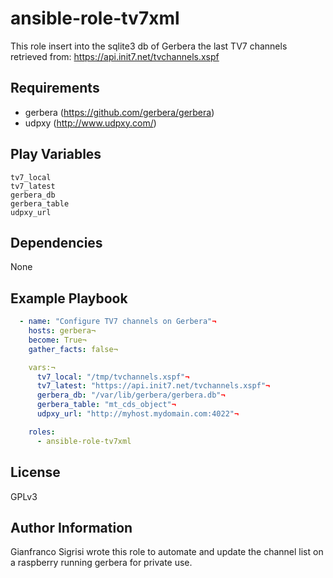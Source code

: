 ansible-role-tv7xml
======

This role insert into the sqlite3 db of Gerbera the last TV7 channels retrieved from: https://api.init7.net/tvchannels.xspf

Requirements
------------

* gerbera (https://github.com/gerbera/gerbera)
* udpxy (http://www.udpxy.com/)

Play Variables
--------------

```
tv7_local
tv7_latest
gerbera_db
gerbera_table
udpxy_url
```

Dependencies
------------

None

Example Playbook
----------------

```YAML
  - name: "Configure TV7 channels on Gerbera"¬
    hosts: gerbera¬
    become: True¬
    gather_facts: false¬

    vars:¬
      tv7_local: "/tmp/tvchannels.xspf"¬
      tv7_latest: "https://api.init7.net/tvchannels.xspf"¬
      gerbera_db: "/var/lib/gerbera/gerbera.db"¬
      gerbera_table: "mt_cds_object"¬
      udpxy_url: "http://myhost.mydomain.com:4022"¬

    roles:
      - ansible-role-tv7xml
```

License
-------

GPLv3

Author Information
------------------

Gianfranco Sigrisi wrote this role to automate and update the channel list on a raspberry running gerbera for private use.
